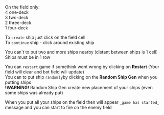On the field only: \
4 one-deck \
3 two-deck \
2 three-deck \
1 four-deck

To `create` ship just click on the field cell \
To `continue` ship - click around existing ship 

You can`t to put two and more ships nearby (distant between ships is 1 cell) \
Ships must be in 1 row 

You can `restart` game if somethink went wrong by clicking on **Restart** (Your field will clear and bot field will update)\
You can to put ship `randomly`by clicking on the **Random Ship Gen** when you putting ships \
**!WARNING!** Random Ship Gen create new placement of your ships (even some ships was already put) 

When you put all your ships on the field then will appear `_game has started_` message and you can start to fire on the enemy field 


